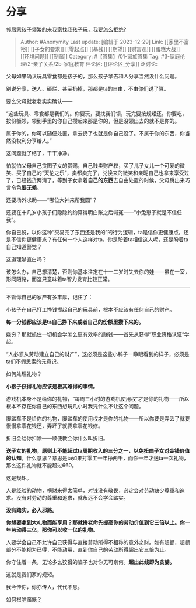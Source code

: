 # 分享
[邻居家孩子频繁的来我家找我孩子玩，我要怎么拒绝?](https://www.zhihu.com/question/443836030/answer/2514951420)

> Author: #Anonymity
> Last update: [编辑于 2023-12-29]
> Link: [[家里不富裕]] [[子女的要求]] [[零起点]] [[基线]] [[期望]] [[财富观]] [[蛋糕大战]] [[环境问题]] [[制赌]]
> Category: #【答集】/01-家族答集
> Tag: #3-家庭伦理/2-亲子关系/2b-家庭教育 
> 评论区: [[评论区_分享]]
> 泛讨论:

父母如果确认玩具零食都是孩子的，那么孩子拿去和人分享当然没什么问题。

别说分享，送人、砸烂、甚至扔掉，那都是ta的自由，不由你们说了算。

要么父母就老老实实确认——

“这些玩具、零食都是我们的。你要玩，要找我们领，玩完要按规矩还。你要吃，按份额领，领到手里的你自己攒起来那是你的，但是没领出去的就不是你的。

属于你的，你可以随便处置，拿去扔了也就是你自己没了。不属于你的东西，你当然没权利分享给人。”

这问题就了结了，干干净净。

怕就怕父母自己贪图子女的赏赐，自己贱卖财产权，买了儿子女儿一个可爱的微笑、买了自己的“天伦之乐”，卖都卖完了，兑换来的微笑和亲昵自己也拿来享受过了，已经钱货两清了，等到子女拿着**自己的东西**去自由处置的时候，父母跳出来巧言令色**耍无赖**。

还要场外求助——“哪位大神来帮我圆”？

还要在十几岁小孩子们隐隐约约算得明白账之后喊冤——“小兔崽子就是不信任我”。

你自己说，以你这种“交易完了东西还是我的”的行为逻辑，ta是信你更健康点，还是不信你更健康点？有任何一个人这样对ta，你是盼着ta相信这人呢，还是盼着ta自己知道警觉？

这道理够直白吗？

该怎么办，自己想清楚，否则你基本注定在十一二岁时失去你的娃——虽在一室，形同陌路，而这只意味着ta智力发育比较正常。

---

不管你自己的家产有多丰厚，记住了：

小孩子在自己打工挣钱攒起自己的玩具前，根本不应该有任何自己的财产。

**每一分钱都应该是ta自己挣下来或者自己的份额里攒下来的。**

嫌穷？那就抓住一切机会学怎么更有效率的赚钱——首先从获得“职业资格认证”学起。

“人必须从劳动建立自己的财产”，这必须是这些小鸭子一睁眼看到的样子，必须是ta们不假思索的元意识。

如何处理礼物？

**小孩子获得礼物应该是极其难得的事情。**

游戏机本身不是给你的礼物，“每周三小时的游戏机使用权”才是你的礼物——所以根本不存在你自己的东西想玩几小时我凭什么不让这个问题。

脚踏车不是给你的礼物，脚踏车的使用权才是你的礼物——所以你要是弄丢了就要慢慢拿零花钱还，弄坏了就要拿零花钱修。

折旧会给你扣除——顺便教会你什么叫折旧。

**送子女的礼物，原则上不能超过ta周期收入的三分之一，以免扭曲子女对金钱价值的认知**。什么意思？意思是ta如果打零工一年挣两千，而你一年才送ta一次礼物，那么这件礼物就不能超过660。

这是规矩。

人是经验的动物，横财来得太简单，对钱没有敬畏，必定会对劳动缺少尊重和追求。没有对劳动的尊重和追求，就永远不会学会踏实。

**没有踏实，必入邪路。**

**你想要拿到大礼物而能享用？那就拼老命先提高你的劳动价值到它三倍以上。你一年劳动得三亿，那你可以收一亿的礼物。**

人要学会自己不允许自己获得与直接劳动所得不相称的意外之财。如有超额，超额部分不能视为已得，不能动用，直到你自己的劳动所得超出它三倍为止。

你守住着一条，无论多么狡猾的骗子也对你无可奈何。**超出此线即为贪婪。**

这就是我们家的规矩。

我今传你，你亦传人，代代不息。

[如何根除赌瘾？](https://www.zhihu.com/question/308289812/answer/1817707442)
